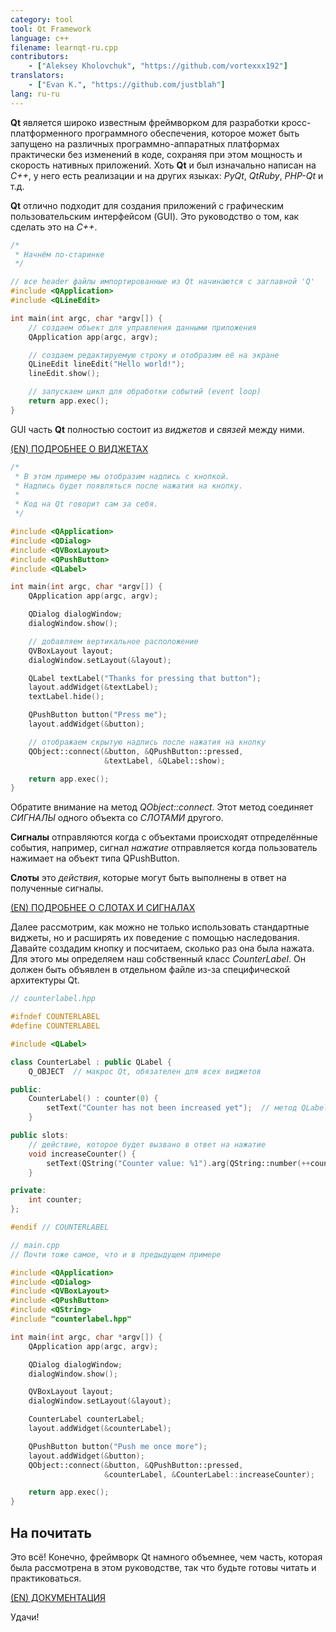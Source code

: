 ```yaml
---
category: tool
tool: Qt Framework
language: c++
filename: learnqt-ru.cpp
contributors:
    - ["Aleksey Kholovchuk", "https://github.com/vortexxx192"]
translators:
    - ["Evan K.", "https://github.com/justblah"]
lang: ru-ru
---
```


**Qt** является широко известным фреймворком для разработки кросс-платформенного программного обеспечения, которое может быть запущено на различных программно-аппаратных платформах практически без изменений в коде, сохраняя при этом мощность и скорость нативных приложений. Хоть **Qt** и был изначально написан на *C++*, у него есть реализации и на других языках: *PyQt*, *QtRuby*, *PHP-Qt* и т.д.

**Qt** отлично подходит для создания приложений с графическим пользовательским интерфейсом (GUI). Это руководство о том, как сделать это на *C++*.

```c++
/*
 * Начнём по-старинке
 */

// все header файлы импортированные из Qt начинаются с заглавной 'Q'
#include <QApplication>
#include <QLineEdit>

int main(int argc, char *argv[]) {
    // создаем объект для управления данными приложения
    QApplication app(argc, argv);

    // создаем редактируемую строку и отобразим её на экране
    QLineEdit lineEdit("Hello world!");
    lineEdit.show();

    // запускаем цикл для обработки событий (event loop)
    return app.exec();
}
```

GUI часть **Qt** полностью состоит из *виджетов* и *связей* между ними.

[(EN) ПОДРОБНЕЕ О ВИДЖЕТАХ](http://doc.qt.io/qt-5/qtwidgets-index.html)

```c++
/*
 * В этом примере мы отобразим надпись с кнопкой.
 * Надпись будет появляться после нажатия на кнопку.
 *
 * Код на Qt говорит сам за себя.
 */

#include <QApplication>
#include <QDialog>
#include <QVBoxLayout>
#include <QPushButton>
#include <QLabel>

int main(int argc, char *argv[]) {
    QApplication app(argc, argv);

    QDialog dialogWindow;
    dialogWindow.show();

    // добавляем вертикальное расположение
    QVBoxLayout layout;
    dialogWindow.setLayout(&layout);

    QLabel textLabel("Thanks for pressing that button");
    layout.addWidget(&textLabel);
    textLabel.hide();

    QPushButton button("Press me");
    layout.addWidget(&button);

    // отображаем скрытую надпись после нажатия на кнопку
    QObject::connect(&button, &QPushButton::pressed,
                     &textLabel, &QLabel::show);

    return app.exec();
}
```
Обратите внимание на метод *QObject::connect*. Этот метод соединяет *СИГНАЛЫ* одного объекта со *СЛОТАМИ* другого.

**Сигналы** отправляются когда с объектами происходят отпределённые события, например, сигнал *нажатие* отправляется когда пользователь нажимает на объект типа QPushButton.

**Слоты** это *действия*, которые могут быть выполнены в ответ на полученные сигналы.

[(EN) ПОДРОБНЕЕ О СЛОТАХ И СИГНАЛАХ](http://doc.qt.io/qt-4.8/signalsandslots.html)


Далее рассмотрим, как можно не только использовать стандартные виджеты, но и расширять их поведение с помощью наследования. Давайте создадим кнопку и посчитаем, сколько раз она была нажата. Для этого мы определяем наш собственный класс *CounterLabel*. Он должен быть объявлен в отдельном файле из-за специфической архитектуры Qt.

```c++
// counterlabel.hpp

#ifndef COUNTERLABEL
#define COUNTERLABEL

#include <QLabel>

class CounterLabel : public QLabel {
    Q_OBJECT  // макрос Qt, обязателен для всех виджетов

public:
    CounterLabel() : counter(0) {
        setText("Counter has not been increased yet");  // метод QLabel
    }

public slots:
    // действие, которое будет вызвано в ответ на нажатие
    void increaseCounter() {
        setText(QString("Counter value: %1").arg(QString::number(++counter)));
    }

private:
    int counter;
};

#endif // COUNTERLABEL
```

```c++
// main.cpp
// Почти тоже самое, что и в предыдущем примере

#include <QApplication>
#include <QDialog>
#include <QVBoxLayout>
#include <QPushButton>
#include <QString>
#include "counterlabel.hpp"

int main(int argc, char *argv[]) {
    QApplication app(argc, argv);

    QDialog dialogWindow;
    dialogWindow.show();

    QVBoxLayout layout;
    dialogWindow.setLayout(&layout);

    CounterLabel counterLabel;
    layout.addWidget(&counterLabel);

    QPushButton button("Push me once more");
    layout.addWidget(&button);
    QObject::connect(&button, &QPushButton::pressed,
                     &counterLabel, &CounterLabel::increaseCounter);

    return app.exec();
}
```

## На почитать
Это всё! Конечно, фреймворк Qt намного объемнее, чем часть, которая была рассмотрена в этом руководстве, так что будьте готовы читать и практиковаться.

[(EN) ДОКУМЕНТАЦИЯ](http://wiki.qt.io/Main/ru)

Удачи!
